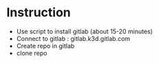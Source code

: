 # Instruction

- Use script to install gitlab (about 15-20 minutes)
- Connect to gitlab : gitlab.k3d.gitlab.com
- Create repo in gitlab
- clone repo



